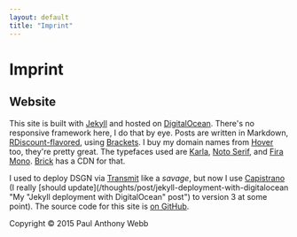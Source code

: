 ```yaml
---
layout: default
title: "Imprint"
---
```


# Imprint

## Website

This site is built with [Jekyll](https://jekyllrb.com "Jekyll — Static blogging engine") and hosted on [DigitalOcean](https://www.digitalocean.com/?refcode=fd45d6b57e0f "DigitalOcean — Secure servers at a great price (affiliate link)"). There's no responsive framework here, I do that by eye. Posts are written in Markdown, [RDiscount-flavored](http://dafoster.net/projects/rdiscount "Classic Markdown renderer for Jekyll"), using [Brackets](http://brackets.io "My favorite text/code editor"). I buy my domain names from [Hover](https://hover.com/gabSji1r "Hover — Best registrar I've dealt with thus far (affiliate link)") too, they're pretty great. The typefaces used are [Karla](http://brick.im/fonts/karla "Karla page on Brick"), [Noto Serif](http://brick.im/fonts/notoserif "Noto Serif page on Brick"), and [Fira Mono](http://brick.im/fonts/firamono "Fira Mono page on Brick"). [Brick](http://brick.im "Super dope font CDN") has a CDN for that.

I used to deploy DSGN via [Transmit](http://panic.com/transmit "THE best SFTP app I've ever used") like a *savage*, but now I use [Capistrano](http://capistranorb.com "Remote server automation tool, written in Ruby") (I really [should update](/thoughts/post/jekyll-deployment-with-digitalocean "My "Jekyll deployment with DigitalOcean" post") to version 3 at some point). The source code for this site is [on GitHub](https://github.com/NetOperatorWibby/DSGN "DSGN source code, on GitHub").

Copyright &copy; <span class="copyright">2015</span> Paul Anthony Webb